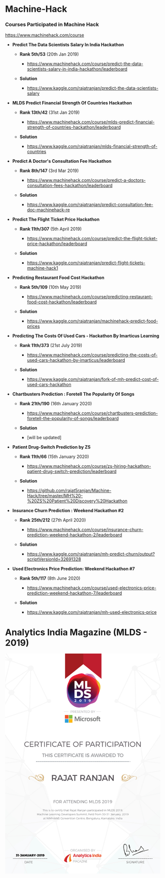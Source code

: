 # Machine-Hack

### Courses Participated in Machine Hack

https://www.machinehack.com/course

* **Predict The Data Scientists Salary In India Hackathon**

  * **Rank 5th/53** (20th Jan 2019)
    * https://www.machinehack.com/course/predict-the-data-scientists-salary-in-india-hackathon/leaderboard
    
  * **Solution**
    * https://www.kaggle.com/rajatranjan/predict-the-data-scientists-salary
    
    
* **MLDS Predict Financial Strength Of Countries Hackathon**

  * **Rank 13th/42** (31st Jan 2019)
    * https://www.machinehack.com/course/mlds-predict-financial-strength-of-countries-hackathon/leaderboard
    
  * **Solution**
    * https://www.kaggle.com/rajatranjan/mlds-financial-strength-of-countries
    
    
  
* **Predict A Doctor's Consultation Fee Hackathon**

  * **Rank 8th/147** (3rd Mar 2019)
    * https://www.machinehack.com/course/predict-a-doctors-consultation-fees-hackathon/leaderboard
    
  * **Solution**
    * https://www.kaggle.com/rajatranjan/predict-consultation-fee-doc-machinehack-re
    
    
* **Predict The Flight Ticket Price Hackathon**

  * **Rank 11th/307** (5th April 2019)
    * https://www.machinehack.com/course/predict-the-flight-ticket-price-hackathon/leaderboard
    
  * **Solution**
    * https://www.kaggle.com/rajatranjan/predict-flight-tickets-machine-hack1
    
    
* **Predicting Restaurant Food Cost Hackathon**

  * **Rank 5th/109** (10th May 2019)
    * https://www.machinehack.com/course/predicting-restaurant-food-cost-hackathon/leaderboard
    
  * **Solution**
    * https://www.kaggle.com/rajatranjan/machinehack-predict-food-prices
    
* **Predicting The Costs Of Used Cars - Hackathon By Imarticus Learning**

  * **Rank 11th/373** (21st July 2019)
    * https://www.machinehack.com/course/predicting-the-costs-of-used-cars-hackathon-by-imarticus/leaderboard
    
  * **Solution**
    * https://www.kaggle.com/rajatranjan/fork-of-mh-predict-cost-of-used-cars-hackathon
    
    
* **Chartbusters Prediction : Foretell The Popularity Of Songs**

  * **Rank 21th/190** (16th January 2020)
    * https://www.machinehack.com/course/chartbusters-prediction-foretell-the-popularity-of-songs/leaderboard
    
  * **Solution**
    * [will be updated]
    
* **Patient Drug-Switch Prediction by ZS**

  * **Rank 11th/66** (15th January 2020)
    * https://www.machinehack.com/course/zs-hiring-hackathon-patient-drug-switch-prediction/leaderboard
    
  * **Solution**
    * https://github.com/rajat5ranjan/Machine-Hack/tree/master/MH%20-%20ZS%20Patient%20Discovery%20Hackathon
    
    
* **Insurance Churn Prediction : Weekend Hackathon #2**

  * **Rank 25th/212** (27th April 2020)
    * https://www.machinehack.com/course/insurance-churn-prediction-weekend-hackathon-2/leaderboard
    
  * **Solution**
    * https://www.kaggle.com/rajatranjan/mh-predict-churn/output?scriptVersionId=32691328
    
* **Used Electronics Price Prediction: Weekend Hackathon #7**

  * **Rank 5th/117** (8th June 2020)
    * https://www.machinehack.com/course/used-electronics-price-prediction-weekend-hackathon-7/leaderboard
    
  * **Solution**
    * https://www.kaggle.com/rajatranjan/mh-used-electronics-price
    
    
    

# Analytics India Magazine (MLDS - 2019)

![title](RajatRanjan.jpg)
